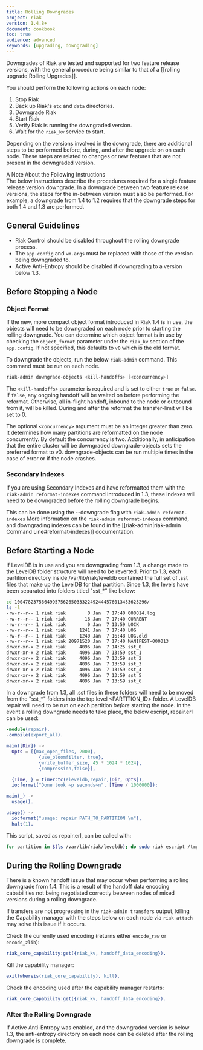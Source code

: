```yaml
---
title: Rolling Downgrades
project: riak
version: 1.4.8+
document: cookbook
toc: true
audience: advanced
keywords: [upgrading, downgrading]
---
```


Downgrades of Riak are tested and supported for two feature release versions, with the general procedure being similar to that of a [[rolling upgrade|Rolling Upgrades]].

You should perform the following actions on each node:

1.  Stop Riak
2.  Back up Riak's `etc` and `data` directories.
3.  Downgrade Riak
4.  Start Riak
5.  Verify Riak is running the downgraded version.
6.  Wait for the `riak_kv` service to start.

Depending on the versions involved in the downgrade, there are additional steps to be performed before, during, and after the upgrade on on each node.  These steps are related to changes or new features that are not present in the downgraded version.

<div class="note"><div class="title">A Note About the Following Instructions</div>
The below instructions describe the procedures required for a single feature release version downgrade. In a downgrade between two feature release versions, the steps for the in-between version must also be performed. For example, a downgrade from 1.4 to 1.2 requires that the downgrade steps for both 1.4 and 1.3 are performed.
</div>

## General Guidelines

- Riak Control should be disabled throughout the rolling downgrade process.
- The `app.config` and `vm.args` must be replaced with those of the version being downgraded to.
- Active Anti-Entropy should be disabled if downgrading to a version below 1.3.

## Before Stopping a Node

### Object Format

If the new, more compact object format introduced in Riak 1.4 is in use, the objects will need to be downgraded on each node prior to starting the rolling downgrade. You can determine which object format is in use by checking the `object_format` parameter under the `riak_kv` section of the `app.config`. If not specified, this defaults to `v0` which is the old format.

To downgrade the objects, run the below `riak-admin` command. This command must be run on each node.

```bash
riak-admin downgrade-objects <kill-handoffs> [<concurrency>]
```

The `<kill-handoffs>` parameter is required and is set to either `true` or `false`. If `false`, any ongoing handoff will be waited on before performing the reformat. Otherwise, all in-flight handoff, inbound to the node or outbound from it, will be killed. During and after the reformat the transfer-limit will be set to 0.

The optional `<concurrency>` argument must be an integer greater than zero. It determines how many partitions are reformatted on the node concurrently. By default the concurrency is two. Additionally, in anticipation that the entire cluster will be downgraded downgrade-objects sets the preferred format to v0. downgrade-objects can be run multiple times in the case of error or if the node crashes.

### Secondary Indexes

If you are using Secondary Indexes and have reformatted them with the `riak-admin reformat-indexes` command introduced in 1.3, these indexes will need to be downgraded before the rolling downgrade begins. 

This can be done using the --downgrade flag with `riak-admin reformat-indexes` More information on the `riak-admin reformat-indexes` command, and downgrading indexes can be found in the [[riak-admin|riak-admin Command Line#reformat-indexes]] documentation.

## Before Starting a Node

If LevelDB is in use and you are downgrading from 1.3, a change made to the LevelDB folder structure will need to be reverted. Prior to 1.3, each partition directory inside /var/lib/riak/leveldb contained the full set of .sst files that make up the LevelDB for that partition. Since 1.3, the levels have been separated into folders titled "sst_\*" like below:

```bash
cd 1004782375664995756265033322492444576013453623296/
ls -l 
-rw-r--r-- 1 riak riak        0 Jan  7 17:40 000014.log
-rw-r--r-- 1 riak riak       16 Jan  7 17:40 CURRENT
-rw-r--r-- 1 riak riak        0 Jan  7 13:59 LOCK
-rw-r--r-- 1 riak riak     1241 Jan  7 17:40 LOG
-rw-r--r-- 1 riak riak     1240 Jan  7 16:48 LOG.old
-rw-r--r-- 1 riak riak 20971520 Jan  7 17:40 MANIFEST-000013
drwxr-xr-x 2 riak riak     4096 Jan  7 14:25 sst_0
drwxr-xr-x 2 riak riak     4096 Jan  7 13:59 sst_1
drwxr-xr-x 2 riak riak     4096 Jan  7 13:59 sst_2
drwxr-xr-x 2 riak riak     4096 Jan  7 13:59 sst_3
drwxr-xr-x 2 riak riak     4096 Jan  7 13:59 sst_4
drwxr-xr-x 2 riak riak     4096 Jan  7 13:59 sst_5
drwxr-xr-x 2 riak riak     4096 Jan  7 13:59 sst_6
```

In a downgrade from 1.3, all .sst files in these folders will need to be moved from the "sst_\*" folders into the top level <PARTITION_ID> folder. A LevelDB repair will need to be run on each partition *before* starting the node. In the event a rolling downgrade needs to take place, the below escript, repair.erl can be used:

```erlang
-module(repair).
-compile(export_all).

main([Dir]) ->
  Opts = [{max_open_files, 2000},
            {use_bloomfilter, true},
            {write_buffer_size, 45 * 1024 * 1024},
            {compression,false}], 

  {Time,_} = timer:tc(eleveldb,repair,[Dir, Opts]),
  io:format("Done took ~p seconds~n", [Time / 1000000]);

main(_) ->
  usage().

usage() ->
  io:format("usage: repair PATH_TO_PARTITION \n"),
  halt(1).
```

This script, saved as repair.erl, can be called with:

```bash
for partition in $(ls /var/lib/riak/leveldb); do sudo riak escript /tmp/repair.erl /var/lib/riak/leveldb/$partition; done
```

## During the Rolling Downgrade

There is a known handoff issue that may occur when performing a rolling downgrade from 1.4. This is a result of the handoff data encoding cababilities not being negotiated correctly between nodes of mixed versions during a rolling downgrade.

If transfers are not progressing in the `riak-admin transfers` output, killing the Capability manager with the steps below on each node via `riak attach` may solve this issue if it occurs.

Check the currently used encoding (returns either `encode_raw` or `encode_zlib`):

```erlang
riak_core_capability:get({riak_kv, handoff_data_encoding}).
```

Kill the capability manager:

```erlang
exit(whereis(riak_core_capability), kill).
```

Check the encoding used after the capability manager restarts:

```erlang
riak_core_capability:get({riak_kv, handoff_data_encoding}).
```

### After the Rolling Downgrade

If Active Anti-Entropy was enabled, and the downgraded version is below 1.3, the anti-entropy directory on each node can be deleted after the rolling downgrade is complete.
